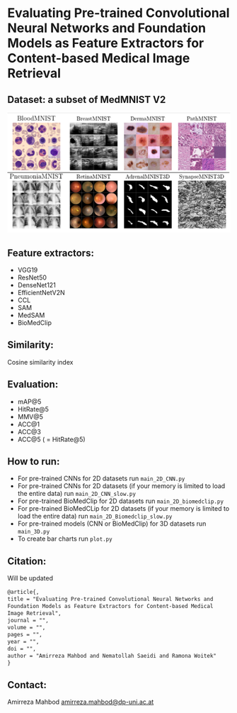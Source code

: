 # Evaluating Pre-trained Convolutional Neural Networks and Foundation Models as Feature Extractors for Content-based Medical Image Retrieval

## Dataset: a subset of MedMNIST V2 
![Project Image](https://github.com/masih4/MedImageRetrieval/blob/master/Untitled.png)
## Feature extractors:
- VGG19
- ResNet50
- DenseNet121
- EfficientNetV2N
- CCL
- SAM
- MedSAM
- BioMedClip

## Similarity:
Cosine similarity index

## Evaluation:
- mAP@5
- HitRate@5
- MMV@5
- ACC@1
- ACC@3
- ACC@5 ( = HitRate@5)

## How to run:
- For pre-trained CNNs for 2D datasets run `main_2D_CNN.py`
- For pre-trained CNNs for 2D datasets (if your memory is limited to load the entire data) run `main_2D_CNN_slow.py`
- For pre-trained BioMedClip for 2D datasets run `main_2D_biomedclip.py`
- For pre-trained BioMedCLip for 2D datasets (if your memory is limited to load the entire data) run `main_2D_Biomedclip_slow.py`
- For pre-trained models (CNN or BioMedClip) for 3D datasets run `main_3D.py`
- To create bar charts run `plot.py`

## Citation:
Will be updated
```
@article{,
title = "Evaluating Pre-trained Convolutional Neural Networks and Foundation Models as Feature Extractors for Content-based Medical Image Retrieval",
journal = "",
volume = "",
pages = "",
year = "",
doi = "",
author = "Amirreza Mahbod and Nematollah Saeidi and Ramona Woitek"
}
```


## Contact:
Amirreza Mahbod
amirreza.mahbod@dp-uni.ac.at





